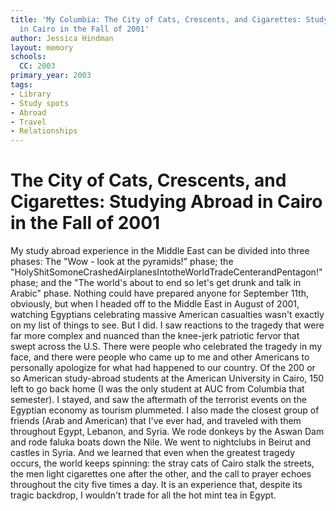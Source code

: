 ```yaml
---
title: 'My Columbia: The City of Cats, Crescents, and Cigarettes: Studying Abroad
  in Cairo in the Fall of 2001'
author: Jessica Hindman
layout: memory
schools:
  CC: 2003
primary_year: 2003
tags:
- Library
- Study spots
- Abroad
- Travel
- Relationships
---
```

# The City of Cats, Crescents, and Cigarettes: Studying Abroad in Cairo in the Fall of 2001

My study abroad experience in the Middle East can be divided into three phases: The "Wow - look at the pyramids!" phase; the "HolyShitSomoneCrashedAirplanesIntotheWorldTradeCenterandPentagon!" phase; and the "The world's about to end so let's get drunk and talk in Arabic" phase.  Nothing could have prepared anyone for September 11th, obviously, but when I headed off to the Middle East in August of 2001, watching Egyptians celebrating massive American casualties wasn't exactly on my list of things to see.  But I did.  I saw reactions to the tragedy that were far more complex and nuanced than the knee-jerk patriotic fervor that swept across the U.S.  There were people who celebrated the tragedy in my face, and there were people who came up to me and other Americans to personally apologize for what had happened to our country.  Of the 200 or so American study-abroad students at the American University in Cairo, 150 left to go back home (I was the only student at AUC from Columbia that semester).  I stayed, and saw the aftermath of the terrorist events on the Egyptian economy as tourism plummeted.  I also made the closest group of friends (Arab and American) that I've ever had, and traveled with them throughout Egypt, Lebanon, and Syria.  We rode donkeys by the Aswan Dam and rode faluka boats down the Nile.  We went to nightclubs in Beirut and castles in Syria.  And we learned that even when the greatest tragedy occurs, the world keeps spinning: the stray cats of Cairo stalk the streets, the men light cigarettes one after the other, and the call to prayer echoes throughout the city five times a day.  It is an experience that, despite its tragic backdrop, I wouldn't trade for all the hot mint tea in Egypt.
